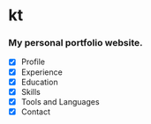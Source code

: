 # kt
### My personal portfolio website.

- [x] Profile
- [x] Experience
- [x] Education
- [x] Skills
- [x] Tools and Languages
- [x] Contact

